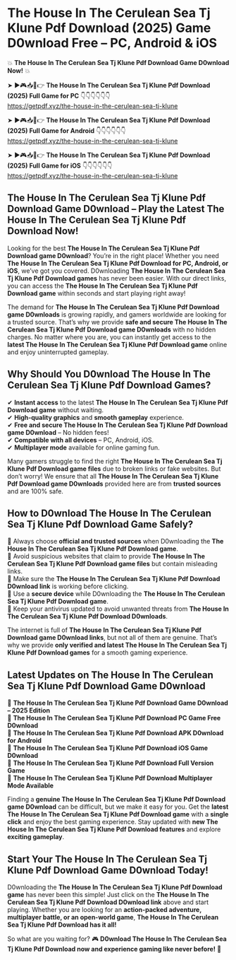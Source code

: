# The House In The Cerulean Sea Tj Klune Pdf Download (2025) Game D0wnload Free – PC, Android & iOS

💥 **The House In The Cerulean Sea Tj Klune Pdf Download Game D0wnload Now!** 💥  

➤ ►🎮📥📱👉 **The House In The Cerulean Sea Tj Klune Pdf Download (2025) Full Game for PC** 👇👇👇👇👇👇  
https://getpdf.xyz/the-house-in-the-cerulean-sea-tj-klune  

➤ ►🎮📥📱👉 **The House In The Cerulean Sea Tj Klune Pdf Download (2025) Full Game for Android** 👇👇👇👇👇👇  
https://getpdf.xyz/the-house-in-the-cerulean-sea-tj-klune  

➤ ►🎮📥📱👉 **The House In The Cerulean Sea Tj Klune Pdf Download (2025) Full Game for iOS** 👇👇👇👇👇👇  
https://getpdf.xyz/the-house-in-the-cerulean-sea-tj-klune  

## The House In The Cerulean Sea Tj Klune Pdf Download Game D0wnload – Play the Latest The House In The Cerulean Sea Tj Klune Pdf Download Now!

Looking for the best **The House In The Cerulean Sea Tj Klune Pdf Download game D0wnload**? You’re in the right place! Whether you need **The House In The Cerulean Sea Tj Klune Pdf Download for PC, Android, or iOS**, we’ve got you covered. D0wnloading **The House In The Cerulean Sea Tj Klune Pdf Download games** has never been easier. With our direct links, you can access the **The House In The Cerulean Sea Tj Klune Pdf Download game** within seconds and start playing right away!  

The demand for **The House In The Cerulean Sea Tj Klune Pdf Download game D0wnloads** is growing rapidly, and gamers worldwide are looking for a trusted source. That’s why we provide **safe and secure The House In The Cerulean Sea Tj Klune Pdf Download game D0wnloads** with no hidden charges. No matter where you are, you can instantly get access to the **latest The House In The Cerulean Sea Tj Klune Pdf Download game** online and enjoy uninterrupted gameplay.  

## **Why Should You D0wnload The House In The Cerulean Sea Tj Klune Pdf Download Games?**  

✔ **Instant access** to the latest **The House In The Cerulean Sea Tj Klune Pdf Download game** without waiting.  
✔ **High-quality graphics** and **smooth gameplay** experience.  
✔ **Free and secure The House In The Cerulean Sea Tj Klune Pdf Download game D0wnload** – No hidden fees!  
✔ **Compatible with all devices** – PC, Android, iOS.  
✔ **Multiplayer mode** available for online gaming fun.  

Many gamers struggle to find the right **The House In The Cerulean Sea Tj Klune Pdf Download game files** due to broken links or fake websites. But don’t worry! We ensure that all **The House In The Cerulean Sea Tj Klune Pdf Download game D0wnloads** provided here are from **trusted sources** and are 100% safe.  

## **How to D0wnload The House In The Cerulean Sea Tj Klune Pdf Download Game Safely?**  

📌 Always choose **official and trusted sources** when D0wnloading the **The House In The Cerulean Sea Tj Klune Pdf Download game**.  
📌 Avoid suspicious websites that claim to provide **The House In The Cerulean Sea Tj Klune Pdf Download game files** but contain misleading links.  
📌 Make sure the **The House In The Cerulean Sea Tj Klune Pdf Download D0wnload link** is working before clicking.  
📌 Use a **secure device** while D0wnloading the **The House In The Cerulean Sea Tj Klune Pdf Download game**.  
📌 Keep your antivirus updated to avoid unwanted threats from **The House In The Cerulean Sea Tj Klune Pdf Download D0wnloads**.  

The internet is full of **The House In The Cerulean Sea Tj Klune Pdf Download game D0wnload links**, but not all of them are genuine. That’s why we provide **only verified and latest The House In The Cerulean Sea Tj Klune Pdf Download games** for a smooth gaming experience.  

## **Latest Updates on The House In The Cerulean Sea Tj Klune Pdf Download Game D0wnload**  

🔹 **The House In The Cerulean Sea Tj Klune Pdf Download Game D0wnload – 2025 Edition**  
🔹 **The House In The Cerulean Sea Tj Klune Pdf Download PC Game Free D0wnload**  
🔹 **The House In The Cerulean Sea Tj Klune Pdf Download APK D0wnload for Android**  
🔹 **The House In The Cerulean Sea Tj Klune Pdf Download iOS Game D0wnload**  
🔹 **The House In The Cerulean Sea Tj Klune Pdf Download Full Version Game**  
🔹 **The House In The Cerulean Sea Tj Klune Pdf Download Multiplayer Mode Available**  

Finding a **genuine The House In The Cerulean Sea Tj Klune Pdf Download game D0wnload** can be difficult, but we make it easy for you. Get the **latest The House In The Cerulean Sea Tj Klune Pdf Download game** with a **single click** and enjoy the best gaming experience. Stay updated with **new The House In The Cerulean Sea Tj Klune Pdf Download features** and explore **exciting gameplay**.  

## **Start Your The House In The Cerulean Sea Tj Klune Pdf Download Game D0wnload Today!**  

D0wnloading the **The House In The Cerulean Sea Tj Klune Pdf Download game** has never been this simple! Just click on the **The House In The Cerulean Sea Tj Klune Pdf Download D0wnload link** above and start playing. Whether you are looking for an **action-packed adventure, multiplayer battle, or an open-world game**, **The House In The Cerulean Sea Tj Klune Pdf Download has it all!**  

So what are you waiting for? 🎮 **D0wnload The House In The Cerulean Sea Tj Klune Pdf Download now and experience gaming like never before!** 🚀  